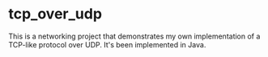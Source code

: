 # tcp_over_udp
This is a networking project that demonstrates my own implementation of a TCP-like protocol over UDP. It's been implemented in Java.
